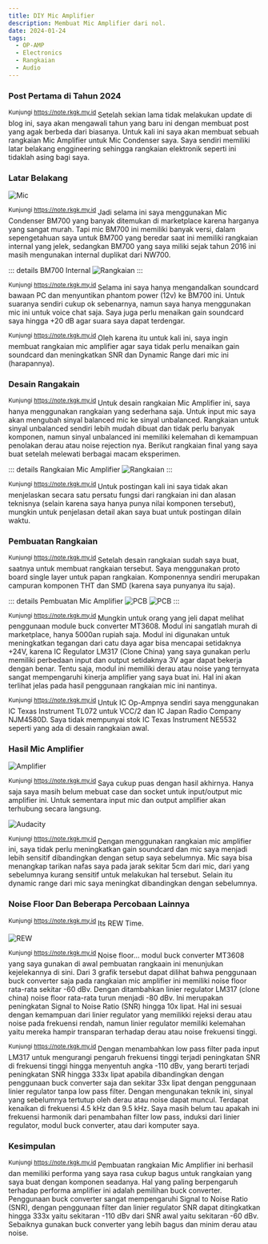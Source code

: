 ```yaml
---
title: DIY Mic Amplifier
description: Membuat Mic Amplifier dari nol.
date: 2024-01-24
tags:
  - OP-AMP
  - Electronics
  - Rangkaian
  - Audio
---
```


### Post Pertama di Tahun 2024
<sup class="watermark">Kunjungi https://note.rkgk.my.id </sup>
Setelah sekian lama tidak melakukan update di blog ini, saya akan mengawali tahun yang baru ini dengan membuat post yang agak berbeda dari biasanya. Untuk kali ini saya akan membuat sebuah rangkaian Mic Amplifier untuk Mic Condenser saya. Saya sendiri memiliki latar belakang enggineering sehingga rangkaian elektronik seperti ini tidaklah asing bagi saya.

### Latar Belakang

![Mic](/public/BM700.jpg)

<sup class="watermark">Kunjungi https://note.rkgk.my.id </sup>
Jadi selama ini saya menggunakan Mic Condenser BM700 yang banyak ditemukan di marketplace karena harganya yang sangat murah. Tapi mic BM700 ini memiliki banyak versi, dalam sepengetahuan saya untuk BM700 yang beredar saat ini  memiliki rangkaian internal yang jelek, sedangkan BM700 yang saya miliki sejak tahun 2016 ini masih mengunakan internal duplikat dari NW700.

::: details BM700 Internal
![Rangkaian](/public/BM700Internal.jpg)
:::

<sup class="watermark">Kunjungi https://note.rkgk.my.id </sup>Selama ini saya hanya mengandalkan soundcard bawaan PC dan menyuntikan phantom power (12v) ke BM700 ini. Untuk suaranya sendiri cukup ok sebenarnya, namun saya hanya menggunakan mic ini untuk voice chat saja. Saya juga perlu menaikan gain soundcard saya hingga +20 dB agar suara saya dapat terdengar. 

<sup class="watermark">Kunjungi https://note.rkgk.my.id </sup>Oleh karena itu untuk kali ini, saya ingin membuat rangkaian mic amplifier agar saya tidak perlu menaikan gain soundcard dan meningkatkan SNR dan Dynamic Range dari mic ini (harapannya).

### Desain Rangakain
<sup class="watermark">Kunjungi https://note.rkgk.my.id </sup>Untuk desain rangkaian Mic Amplifier ini, saya hanya menggunakan rangkaian yang sederhana saja. Untuk input mic saya akan mengubah sinyal balanced mic ke sinyal unbalanced. Rangkaian untuk sinyal unbalanced sendiri lebih mudah dibuat dan tidak perlu banyak komponen, namun sinyal unbalanced ini memiliki kelemahan di kemampuan penolakan derau atau noise rejection nya. Berikut rangkaian final yang saya buat setelah melewati berbagai macam eksperimen.

::: details Rangkaian Mic Amplifier
![Rangkaian](/public/Amplifier-overview.png)
:::

<sup class="watermark">Kunjungi https://note.rkgk.my.id </sup>Untuk postingan kali ini saya tidak akan menjelaskan secara satu persatu fungsi dari rangkaian ini dan alasan teknisnya (selain karena saya hanya punya nilai komponen tersebut), mungkin untuk penjelasan detail akan saya buat untuk postingan dilain waktu.


### Pembuatan Rangkaian
<sup class="watermark">Kunjungi https://note.rkgk.my.id </sup>Setelah desain rangkaian sudah saya buat, saatnya untuk membuat rangkaian tersebut. Saya menggunakan proto board single layer untuk papan rangkaian. Komponennya sendiri merupakan campuran komponen THT dan SMD (karena saya punyanya itu saja).

::: details Pembuatan Mic Amplifier
![PCB](/public/Proto-power.jpg)
![PCB](/public/Proto-op.jpg)
:::

<sup class="watermark">Kunjungi https://note.rkgk.my.id </sup>Mungkin untuk orang yang jeli dapat melihat penggunaan module buck converter MT3608. Modul ini sangatlah murah di marketplace, hanya 5000an rupiah saja. Modul ini digunakan untuk meningkatkan tegangan dari catu daya agar bisa mencapai setidaknya +24V, karena IC Regulator LM317 (Clone China) yang saya gunakan perlu memiliki perbedaan input dan output setidaknya 3V agar dapat bekerja dengan benar. Tentu saja, modul ini memiliki derau atau noise yang ternyata sangat mempengaruhi kinerja amplifier yang saya buat ini. Hal ini akan terlihat jelas pada hasil penggunaan rangkaian mic ini nantinya.

<sup class="watermark">Kunjungi https://note.rkgk.my.id </sup>Untuk IC Op-Ampnya sendiri saya menggunakan IC Texas Instrument TL072 untuk VCC/2 dan IC Japan Radio Company NJM4580D. Saya tidak mempunyai stok IC Texas Instrument NE5532 seperti yang ada di desain rangkaian awal.

### Hasil Mic Amplifier

![Amplifier](/public/Amplifier.jpg)

<sup class="watermark">Kunjungi https://note.rkgk.my.id </sup>Saya cukup puas dengan hasil akhirnya. Hanya saja saya masih belum mebuat case dan socket untuk input/output mic amplifier ini. Untuk sementara input mic dan output amplifier akan terhubung secara langsung.

![Audacity](/public/Audacity.png)

<sup class="watermark">Kunjungi https://note.rkgk.my.id </sup>Dengan menggunakan rangkaian mic amplifier ini, saya tidak perlu meningkatkan gain soundcard dan mic saya menjadi lebih sensitif dibandingkan dengan setup saya sebelumnya. Mic saya bisa menangkap tarikan nafas saya pada jarak sekitar 5cm dari mic, dari yang sebelumnya kurang sensitif untuk melakukan hal tersebut. Selain itu dynamic range dari mic saya meningkat dibandingkan dengan sebelumnya. 


### Noise Floor Dan Beberapa Percobaan Lainnya

<sup class="watermark">Kunjungi https://note.rkgk.my.id </sup>Its REW Time.

![REW](/public/AmplifierREWNoiseFloor.png)


<sup class="watermark">Kunjungi https://note.rkgk.my.id </sup>Noise floor... modul buck converter MT3608 yang saya gunakan di awal pembuatan rangkaain ini menunjukan kejelekannya di sini. 
Dari 3 grafik tersebut dapat dilihat bahwa penggunaan buck converter saja pada rangkaian mic amplifier ini memiliki noise floor rata-rata sekitar -60 dBv. Dengan ditambahkan linier regulator LM317 (clone china) noise floor rata-rata turun menjadi -80 dBv. Ini merupakan peningkatan Signal to Noise Ratio (SNR) hingga 10x lipat. Hal ini sesuai dengan kemampuan dari linier regulator yang memilikki rejeksi derau atau noise pada frekuensi rendah, namun linier regulator memiliki kelemahan yaitu mereka hampir transparan terhadap derau atau noise frekuensi tinggi.

<sup class="watermark">Kunjungi https://note.rkgk.my.id </sup>Dengan menambahkan low pass filter pada input LM317 untuk mengurangi pengaruh frekuensi tinggi terjadi peningkatan SNR di frekuensi tinggi hingga menyentuh angka -110 dBv, yang berarti terjadi peningkatan SNR hingga 333x lipat apabila dibandingkan dengan penggunaan buck converter saja dan sekitar 33x lipat dengan penggunaan linier regulator tanpa low pass filter. Dengan mengunakan teknik ini, sinyal yang sebelumnya tertutup oleh derau atau noise dapat muncul. 
Terdapat kenaikan di frekuensi 4.5 kHz dan 9.5 kHz. Saya masih belum tau apakah ini frekuensi harmonik dari penambahan filter low pass, induksi dari linier regulator, modul buck converter, atau dari komputer saya. 

### Kesimpulan

<sup class="watermark">Kunjungi https://note.rkgk.my.id </sup>Pembuatan rangkaian Mic Amplifier ini berhasil dan memiliki performa yang saya rasa cukup bagus untuk rangkaian yang saya buat dengan komponen seadanya. Hal yang paling berpengaruh terhadap performa amplifier ini adalah pemilihan buck converter. Penggunaan buck converter sangat mempengaruhi Signal to Noise Ratio (SNR), dengan penggunaan filter dan linier regulator SNR dapat ditingkatkan hingga 333x yaitu sekitaran -110 dBv dari SNR awal yaitu sekitaran -60 dBv. Sebaiknya gunakan buck converter yang lebih bagus dan minim derau atau noise. 